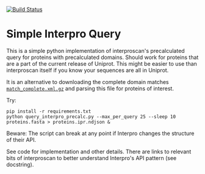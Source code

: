 [![Build Status](https://travis-ci.org/smsaladi/interpro-simple-query.svg?branch=master)](https://travis-ci.org/smsaladi/interpro-simple-query)

Simple Interpro Query
=====================

This is a simple python implementation of interproscan's precalculated
query for proteins with precalculated domains. Should work for proteins 
that are a part of the current release of Uniprot. This might be easier to
use than interproscan itself if you know your sequences are all in Uniprot.

It is an alternative to downloading the complete domain matches
[`match_complete.xml.gz`](https://www.ebi.ac.uk/interpro/download/)
and parsing this file for proteins of interest.

Try:

```shell
pip install -r requirements.txt
python query_interpro_precalc.py --max_per_query 25 --sleep 10 proteins.fasta > proteins.ipr.ndjson &
```

Beware: The script can break at any point if Interpro changes the structure
of their API.

See code for implementation and other details. There are links to relevant bits
of interproscan to better understand Interpro's API pattern (see docstring).
